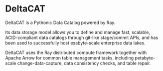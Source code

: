# DeltaCAT

DeltaCAT is a Pythonic Data Catalog powered by Ray.

Its data storage model allows you to define and manage fast, scalable, 
ACID-compliant data catalogs through git-like stage/commit APIs, and has been 
used to successfully host exabyte-scale enterprise data lakes.

DeltaCAT uses the Ray distributed compute framework together with Apache Arrow
for common table management tasks, including petabyte-scale 
change-data-capture, data consistency checks, and table repair.
